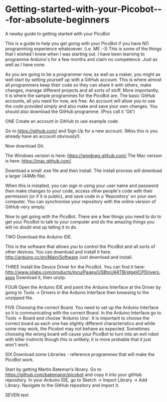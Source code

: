 # Getting-started-with-your-Picobot---for-absolute-beginners
A newby guide to getting started with your PicoBot

This is a guide to help you get going with your PicoBot if you have NO programming experience whatsoever. (i.e. ME :-)) This is some of the things that I wished I knew when I was starting out. I have been learning to programme Arduino's for a few months and claim no competence. Just as well as I have none. 

As you are going to be a programmer now, as well as a maker, you might as well start by setting yourself up with a GitHub account. This is where almost all programmers keep their code so they can share it with others, make changes, manage different projects and all sorts of stuff. More importantly, it is where the sample programmes for the PicoBot are. The basic GitHub accounts, all you need for now, are free. An account will allow you to use the code provided simply and also make and save your own changes. You should also download the GitHub programme. (Pros call it 'Git')

ONE
Create an account in GitHub to use example code.

Go to https://github.com/ and Sign Up for a new account. (Miss this is you already have an account obviously!).

Now download Git.

The Windows version is here: https://windows.github.com/
The Mac version is here: https://mac.github.com/

Download a small .exe file and then install. The install process will download a larger (44Mb file). 

When this is installed, you can sign in using your user name and password then make changes to your code, access other people's code with their permission (or if it is public), and save code in a 'Repository' on your own computer. You can synchronise your repository with the online version of GitHub very simply.

Now to get going with the PicoBot. There are a few things you need to do to get your PicoBot to talk to your computer and do the amazing things you will no doubt end up telling it to do.

TWO
Download the Arduino IDE. 

This is the software that allows you to control the PicoBot and all sorts of other devices. You can download and install it here. http://arduino.cc/en/Main/Software Just download and install.

THREE
Install the Device Driver for the PicoBot. You can find it here: http://www.silabs.com/products/mcu/Pages/USBtoUARTBridgeVCPDrivers.aspx Download it, then unzip.

FOUR
Open the Arduino IDE and point the Arduino Interface at the Driver by going to Tools -> Drivers in the Arduino Interface then browsing to the unzipped file.

FIVE
Choosing the correct Board. You need to set up the Arduino Interface so it is communicating with the correct Board. In the Arduino Interface go to Tools -> Board and choose 'Arduino Uno'. It is important to choose the correct board as each one has slightly different characteristics and while some may work, the Picobot may not behave as expected. Sometimes choosing the wrong board will cause your PicoBot to turn into an evil robot with killer instincts though this is unlikely, it is more probable that it just won't work.

SIX
Download some Libraries - reference programmes that will make the PicoBot work. 

Start by getting Martin Bateman’s library. Go to https://github.com/batemanm/picobot and copy it into your gitHub repository. In your Arduino IDE, go to Sketch -> Import Library -> Add Library. Navigate to the GitHub repository and import it.

SEVEN
test
